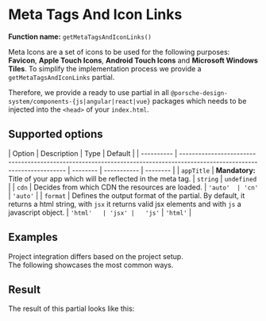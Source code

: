 # Meta Tags And Icon Links

**Function name:** `getMetaTagsAndIconLinks()`

Meta Icons are a set of icons to be used for the following purposes: **Favicon**, **Apple Touch Icons**, **Android Touch
Icons** and **Microsoft Windows Tiles**. To simplify the implementation process we provide a `getMetaTagsAndIconLinks`
partial.

Therefore, we provide a ready to use partial in all `@porsche-design-system/components-{js|angular|react|vue}` packages
which needs to be injected into the `<head>` of your `index.html`.

## Supported options

| Option     | Description                                                                                                              | Type     | Default     |
| ---------- | ------------------------------------------------------------------------------------------------------------------------ | -------- | ----------- | -------- |
| `appTitle` | **Mandatory:** Title of your app which will be reflected in the meta tag.                                                | `string` | `undefined` |
| `cdn`      | Decides from which CDN the resources are loaded.                                                                         | `'auto'  | 'cn'`       | `'auto'` |
| `format`   | Defines the output format of the partial. By default, it returns a html string, with `jsx` it returns valid jsx elements and with `js` a javascript object. | ` 'html'   | 'jsx' |   'js' ` | ` 'html' ` |

## Examples

Project integration differs based on the project setup.  
The following showcases the most common ways.

<PartialDocs name="getMetaTagsAndIconLinks" :params="params" location="head"></PartialDocs>

## Result

The result of this partial looks like this:

<Playground :showCodeEditor="false" :frameworkMarkup="[this.metaTagsAndIconLinks]"></Playground>

<script lang="ts">
import Vue from 'vue';
import Component from 'vue-class-component';
import { metaTagsAndIconLinksDemo } from '@/lib/partialResults';

@Component
export default class Code extends Vue {
  public metaTagsAndIconLinks = metaTagsAndIconLinksDemo.replaceAll('><', '>\n<');
  public params = [
    {
      value: "{ appTitle: 'TITLE_OF_YOUR_APP' }",
    },
    {
      value: "{ appTitle: 'TITLE_OF_YOUR_APP', cdn: 'cn' }",
      comment: 'force using China CDN'
    },
  ];
}
</script>
